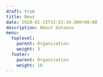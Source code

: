 ```yaml
---
draft: true
title: News
date: 2020-01-15T15:53:34.000+00:00
description: About dataone
menu:
  toplevel:
    parent: Organization
    weight: 3
  footer:
    parent: Organization
    weight: 10
---
```

